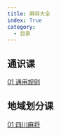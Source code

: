 ```yaml
---
title: 麻将大全
index: True
category:
  - 目录
---
```


## 通识课

[01 通用规则](01_fargoing.md)

## 地域划分课

[01 四川麻将](02_sichuan.md)
